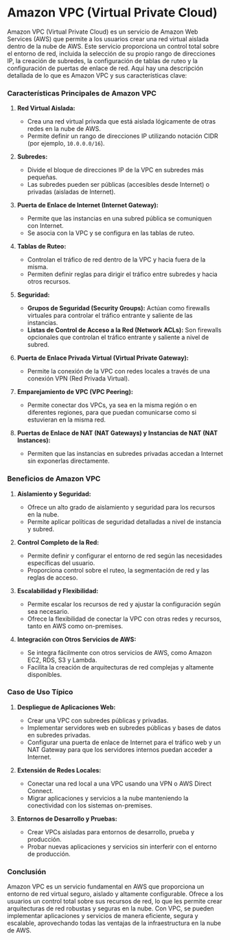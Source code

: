 # Amazon VPC (Virtual Private Cloud)
Amazon VPC (Virtual Private Cloud) es un servicio de Amazon Web Services (AWS) que permite a los usuarios crear una red virtual aislada dentro de la nube de AWS. Este servicio proporciona un control total sobre el entorno de red, incluida la selección de su propio rango de direcciones IP, la creación de subredes, la configuración de tablas de ruteo y la configuración de puertas de enlace de red. Aquí hay una descripción detallada de lo que es Amazon VPC y sus características clave:

### Características Principales de Amazon VPC

1. **Red Virtual Aislada:**
   - Crea una red virtual privada que está aislada lógicamente de otras redes en la nube de AWS.
   - Permite definir un rango de direcciones IP utilizando notación CIDR (por ejemplo, `10.0.0.0/16`).

2. **Subredes:**
   - Divide el bloque de direcciones IP de la VPC en subredes más pequeñas.
   - Las subredes pueden ser públicas (accesibles desde Internet) o privadas (aisladas de Internet).

3. **Puerta de Enlace de Internet (Internet Gateway):**
   - Permite que las instancias en una subred pública se comuniquen con Internet.
   - Se asocia con la VPC y se configura en las tablas de ruteo.

4. **Tablas de Ruteo:**
   - Controlan el tráfico de red dentro de la VPC y hacia fuera de la misma.
   - Permiten definir reglas para dirigir el tráfico entre subredes y hacia otros recursos.

5. **Seguridad:**
   - **Grupos de Seguridad (Security Groups):** Actúan como firewalls virtuales para controlar el tráfico entrante y saliente de las instancias.
   - **Listas de Control de Acceso a la Red (Network ACLs):** Son firewalls opcionales que controlan el tráfico entrante y saliente a nivel de subred.

6. **Puerta de Enlace Privada Virtual (Virtual Private Gateway):**
   - Permite la conexión de la VPC con redes locales a través de una conexión VPN (Red Privada Virtual).

7. **Emparejamiento de VPC (VPC Peering):**
   - Permite conectar dos VPCs, ya sea en la misma región o en diferentes regiones, para que puedan comunicarse como si estuvieran en la misma red.

8. **Puertas de Enlace de NAT (NAT Gateways) y Instancias de NAT (NAT Instances):**
   - Permiten que las instancias en subredes privadas accedan a Internet sin exponerlas directamente.

### Beneficios de Amazon VPC

1. **Aislamiento y Seguridad:**
   - Ofrece un alto grado de aislamiento y seguridad para los recursos en la nube.
   - Permite aplicar políticas de seguridad detalladas a nivel de instancia y subred.

2. **Control Completo de la Red:**
   - Permite definir y configurar el entorno de red según las necesidades específicas del usuario.
   - Proporciona control sobre el ruteo, la segmentación de red y las reglas de acceso.

3. **Escalabilidad y Flexibilidad:**
   - Permite escalar los recursos de red y ajustar la configuración según sea necesario.
   - Ofrece la flexibilidad de conectar la VPC con otras redes y recursos, tanto en AWS como on-premises.

4. **Integración con Otros Servicios de AWS:**
   - Se integra fácilmente con otros servicios de AWS, como Amazon EC2, RDS, S3 y Lambda.
   - Facilita la creación de arquitecturas de red complejas y altamente disponibles.

### Caso de Uso Típico

1. **Despliegue de Aplicaciones Web:**
   - Crear una VPC con subredes públicas y privadas.
   - Implementar servidores web en subredes públicas y bases de datos en subredes privadas.
   - Configurar una puerta de enlace de Internet para el tráfico web y un NAT Gateway para que los servidores internos puedan acceder a Internet.

2. **Extensión de Redes Locales:**
   - Conectar una red local a una VPC usando una VPN o AWS Direct Connect.
   - Migrar aplicaciones y servicios a la nube manteniendo la conectividad con los sistemas on-premises.

3. **Entornos de Desarrollo y Pruebas:**
   - Crear VPCs aisladas para entornos de desarrollo, prueba y producción.
   - Probar nuevas aplicaciones y servicios sin interferir con el entorno de producción.

### Conclusión

Amazon VPC es un servicio fundamental en AWS que proporciona un entorno de red virtual seguro, aislado y altamente configurable. Ofrece a los usuarios un control total sobre sus recursos de red, lo que les permite crear arquitecturas de red robustas y seguras en la nube. Con VPC, se pueden implementar aplicaciones y servicios de manera eficiente, segura y escalable, aprovechando todas las ventajas de la infraestructura en la nube de AWS.